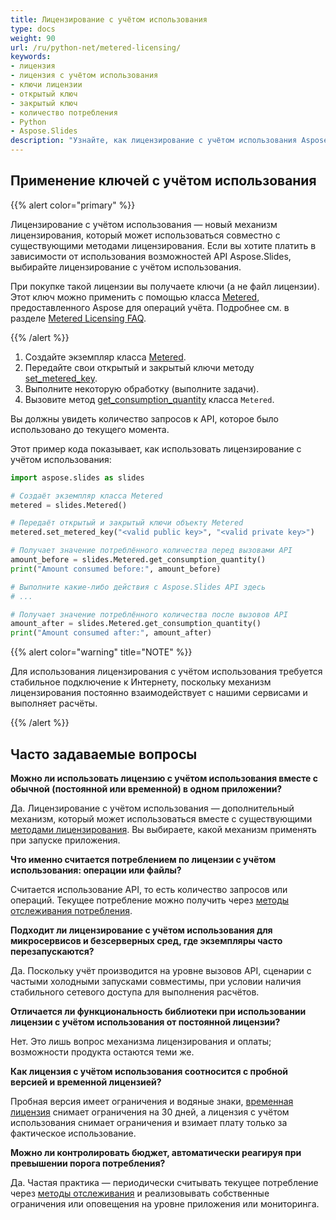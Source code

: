 ```yaml
---
title: Лицензирование с учётом использования
type: docs
weight: 90
url: /ru/python-net/metered-licensing/
keywords:
- лицензия
- лицензия с учётом использования
- ключи лицензии
- открытый ключ
- закрытый ключ
- количество потребления
- Python
- Aspose.Slides
description: "Узнайте, как лицензирование с учётом использования Aspose.Slides для Python via .NET позволяет гибко обрабатывать файлы PowerPoint и OpenDocument, оплачивая только то, что используете."
---
```


## **Применение ключей с учётом использования**

{{% alert color="primary" %}} 

Лицензирование с учётом использования — новый механизм лицензирования, который может использоваться совместно с существующими методами лицензирования. Если вы хотите платить в зависимости от использования возможностей API Aspose.Slides, выбирайте лицензирование с учётом использования.

При покупке такой лицензии вы получаете ключи (а не файл лицензии). Этот ключ можно применить с помощью класса [Metered](https://reference.aspose.com/slides/python-net/aspose.slides/metered/), предоставленного Aspose для операций учёта. Подробнее см. в разделе [Metered Licensing FAQ](https://purchase.aspose.com/faqs/licensing/metered).

{{% /alert %}} 

1. Создайте экземпляр класса [Metered](https://reference.aspose.com/slides/python-net/aspose.slides/metered/).
2. Передайте свои открытый и закрытый ключи методу [set_metered_key](https://reference.aspose.com/slides/python-net/aspose.slides/metered/set_metered_key/#str-str).
3. Выполните некоторую обработку (выполните задачи).
4. Вызовите метод [get_consumption_quantity](https://reference.aspose.com/slides/python-net/aspose.slides/metered/get_consumption_quantity/#) класса `Metered`.

Вы должны увидеть количество запросов к API, которое было использовано до текущего момента.

Этот пример кода показывает, как использовать лицензирование с учётом использования:

```python
import aspose.slides as slides

# Создаёт экземпляр класса Metered
metered = slides.Metered()

# Передаёт открытый и закрытый ключи объекту Metered
metered.set_metered_key("<valid public key>", "<valid private key>")

# Получает значение потреблённого количества перед вызовами API
amount_before = slides.Metered.get_consumption_quantity()
print("Amount consumed before:", amount_before)

# Выполните какие‑либо действия с Aspose.Slides API здесь
# ...

# Получает значение потреблённого количества после вызовов API
amount_after = slides.Metered.get_consumption_quantity()
print("Amount consumed after:", amount_after)
```

{{% alert color="warning" title="NOTE"  %}} 

Для использования лицензирования с учётом использования требуется стабильное подключение к Интернету, поскольку механизм лицензирования постоянно взаимодействует с нашими сервисами и выполняет расчёты.

{{% /alert %}} 

## **Часто задаваемые вопросы**

**Можно ли использовать лицензию с учётом использования вместе с обычной (постоянной или временной) в одном приложении?**

Да. Лицензирование с учётом использования — дополнительный механизм, который может использоваться вместе с существующими [методами лицензирования](/slides/ru/python-net/licensing/). Вы выбираете, какой механизм применять при запуске приложения.

**Что именно считается потреблением по лицензии с учётом использования: операции или файлы?**

Считается использование API, то есть количество запросов или операций. Текущее потребление можно получить через [методы отслеживания потребления](https://reference.aspose.com/slides/python-net/aspose.slides/metered/).

**Подходит ли лицензирование с учётом использования для микросервисов и безсерверных сред, где экземпляры часто перезапускаются?**

Да. Поскольку учёт производится на уровне вызовов API, сценарии с частыми холодными запусками совместимы, при условии наличия стабильного сетевого доступа для выполнения расчётов.

**Отличается ли функциональность библиотеки при использовании лицензии с учётом использования от постоянной лицензии?**

Нет. Это лишь вопрос механизма лицензирования и оплаты; возможности продукта остаются теми же.

**Как лицензия с учётом использования соотносится с пробной версией и временной лицензией?**

Пробная версия имеет ограничения и водяные знаки, [временная лицензия](https://purchase.aspose.com/temporary-license/) снимает ограничения на 30 дней, а лицензия с учётом использования снимает ограничения и взимает плату только за фактическое использование.

**Можно ли контролировать бюджет, автоматически реагируя при превышении порога потребления?**

Да. Частая практика — периодически считывать текущее потребление через [методы отслеживания](https://reference.aspose.com/slides/python-net/aspose.slides/metered/) и реализовывать собственные ограничения или оповещения на уровне приложения или мониторинга.
